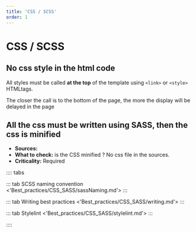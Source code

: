 ```yaml
---
title: 'CSS / SCSS'
order: 1
---
```


# CSS / SCSS

## No css style in the html code

All styles must be called **at the top** of the template using `<link>` or `<style>` HTMLtags.

The closer the call is to the bottom of the page, the more the display will be delayed in the page

## All the css must be written using SASS, then the css is minified

* **Sources:**  <Link text="Documentation SASS" blank=true href="https://sass-lang.com/documentation"></Link>
* **What to check:** is the CSS minified ? No css file in the sources.
* **Criticality:** Required

:::: tabs

::: tab SCSS naming convention
<'Best_practices/CSS_SASS/sassNaming.md'>
:::

::: tab Writing best practices
<'Best_practices/CSS_SASS/writing.md'>
:::

::: tab Stylelint
<'Best_practices/CSS_SASS/stylelint.md'>
:::

::::
